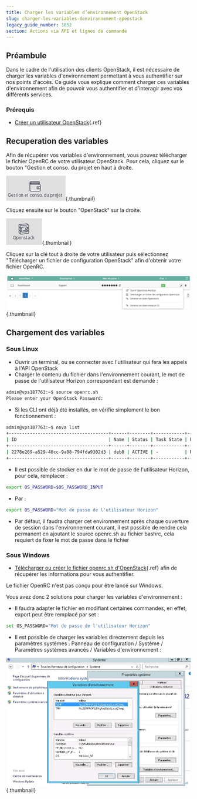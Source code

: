 ```yaml
---
title: Charger les variables d’environnement OpenStack
slug: charger-les-variables-denvironnement-openstack
legacy_guide_number: 1852
section: Actions via API et lignes de commande
---
```



## Préambule
Dans le cadre de l'utilisation des clients OpenStack, il est nécessaire de charger les variables d'environnement permettant à vous authentifier sur nos points d'accès. Ce guide vous explique comment charger ces variables d'environnement afin de pouvoir vous authentifier et d'interagir avec vos différents services.


### Prérequis
- [Créer un utilisateur OpenStack]({legacy}1773){.ref}


## Recuperation des variables
Afin de récupérer vos variables d'environnement, vous pouvez télécharger le fichier OpenRC de votre utilisateur OpenStack. Pour cela, cliquez sur le bouton "Gestion et conso. du projet en haut à droite.


![public-cloud](images/3798.png){.thumbnail}

Cliquez ensuite sur le bouton "OpenStack" sur la droite.


![public-cloud](images/3799.png){.thumbnail}

Cliquez sur la clé tout à droite de votre utilisateur puis sélectionnez "Télécharger un fichier de configuration OpenStack" afin d'obtenir votre fichier OpenRC.


![public-cloud](images/3800.png){.thumbnail}


## Chargement des variables

### Sous Linux
- Ouvrir un terminal, ou se connecter avec l'utilisateur qui fera les appels à l'API OpenStack
- Charger le contenu du fichier dans l'environnement courant, le mot de passe de l'utilisateur Horizon correspondant est demandé :

```bash
admin@vps187763:~$ source openrc.sh
Please enter your OpenStack Password:
```

- Si les CLI ont déjà été installés, on vérifie simplement le bon fonctionnement :

```bash
admin@vps187763:~$ nova list
+--------------------------------------+------+--------+------------+-------------+------------------------+
| ID                                   | Name | Status | Task State | Power State | Networks               |
+--------------------------------------+------+--------+------------+-------------+------------------------+
| 2278e269-a529-40cc-9a08-794fda9302d3 | deb8 | ACTIVE | -          | Running     | Ext-Net=149.202.173.76 |
+--------------------------------------+------+--------+------------+-------------+------------------------+
```

- Il est possible de stocker en dur le mot de passe de l'utilisateur Horizon, pour cela, remplacer :

```bash
export OS_PASSWORD=$OS_PASSWORD_INPUT
```

- Par :

```bash
export OS_PASSWORD="Mot de passe de l'utilisateur Horizon"
```

- Par défaut, il faudra charger cet environnement après chaque ouverture de session dans l'environnement courant, il est possible de rendre cela permanent en ajoutant le source openrc.sh au fichier bashrc, cela requiert de fixer le mot de passe dans le fichier


### Sous Windows
- [Télécharger ou créer le fichier openrc.sh d'OpenStack]({legacy}1774){.ref} afin de récupérer les informations pour vous authentifier.

Le fichier OpenRC n'est pas conçu pour être lancé sur Windows.

Vous avez donc 2 solutions pour charger les variables d'environnement :

- Il faudra adapter le fichier en modifiant certaines commandes, en effet, export peut être remplacé par set :

```bash
set OS_PASSWORD="Mot de passe de l'utilisateur Horizon"
```

- Il est possible de charger les variables directement depuis les paramètres systèmes : Panneau de configuration / Système / Paramètres systèmes avancés / Variables d'environnement :


![public-cloud](images/3231.png){.thumbnail}